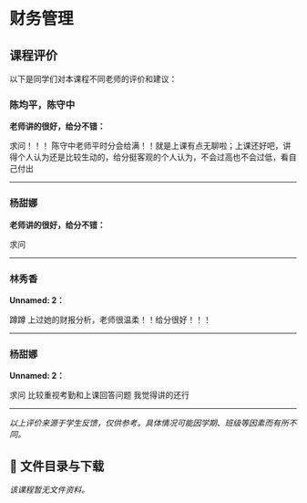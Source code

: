 # 财务管理

## 课程评价

以下是同学们对本课程不同老师的评价和建议：

### 陈均平，陈守中

**老师讲的很好，给分不错：**

求问！！！ 陈守中老师平时分会给满！！就是上课有点无聊啦；上课还好吧，讲得个人认为还是比较生动的，给分挺客观的个人认为，不会过高也不会过低，看自己付出

---

### 杨甜娜

**老师讲的很好，给分不错：**

求问

---

### 林秀香

**Unnamed: 2：**

蹲蹲  上过她的财报分析，老师很温柔！！给分很好！！！

---

### 杨甜娜

**Unnamed: 2：**

求问 比较重视考勤和上课回答问题 我觉得讲的还行

---

*以上评价来源于学生反馈，仅供参考。具体情况可能因学期、班级等因素而有所不同。*
## 📄 文件目录与下载

_该课程暂无文件资料。_
